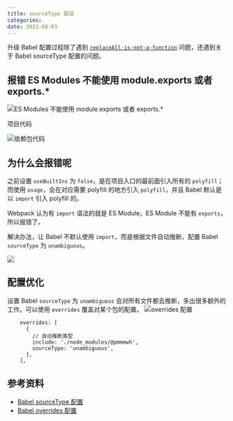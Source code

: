 ```yaml
---
title: sourceType 错误
categories:
date: 2021-08-03
---
```


升级 Babel 配置过程除了遇到 [`replaceAll-is-not-a-function`](/07/30/2021/replaceAll-is-not-a-function/#more) 问题，还遇到关于 Babel sourceType 配置的问题。

<!-- more -->

## 报错 ES Modules 不能使用 module.exports 或者 exports.\*

![ES Modules 不能使用 `module.exports` 或者 `exports.*`](./module-type-error.png)

项目代码

![依赖包代码](./pmmmwh-code.png)

## 为什么会报错呢

之前设置 `useBuiltIns` 为 `false`，是在项目入口的最前面引入所有的 `polyfill`；而使用 `usage`，会在对应需要 polyfill 的地方引入 `polyfill`，并且 Babel 默认是以 `import` 引入 polyfill 的。

Webpack 认为有 `import` 语法的就是 ES Module，ES Module 不能有 `exports`，所以报错了。

解决办法，让 Babel 不默认使用 `import`，而是根据文件自动推断，配置 Babel `sourceType` 为 `unambiguous`。

![](./babel-sourceType.png)

## 配置优化

设置 Babel `sourceType` 为 `unambiguous` 会对所有文件都去推断，多出很多额外的工作。可以使用 `overrides` 覆盖对某个包的配置。
![overrides 配置](./babel-overrides.png)

```
    overrides: [
      {
        // 自动推断类型
        include: './node_modules/@pmmmwh',
        sourceType: 'unambiguous',
      },
    ],

```

## 参考资料

- [Babel sourceType 配置](https://babeljs.io/docs/en/options#sourcetype)
- [Babel overrides 配置](https://babeljs.io/docs/en/options#overrides)
